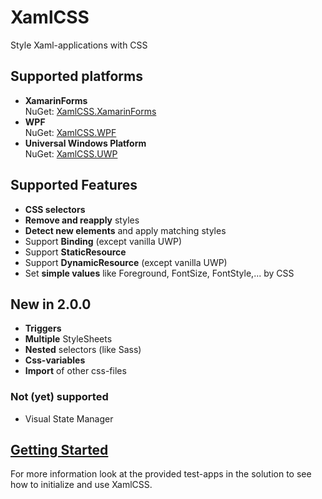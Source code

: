 # XamlCSS
Style Xaml-applications with CSS

Supported platforms
---
- **XamarinForms**  
NuGet: [XamlCSS.XamarinForms](https://www.nuget.org/packages/XamlCSS.XamarinForms)
- **WPF**  
NuGet: [XamlCSS.WPF](https://www.nuget.org/packages/XamlCSS.WPF)
- **Universal Windows Platform**  
NuGet: [XamlCSS.UWP](https://www.nuget.org/packages/XamlCSS.UWP)

Supported Features
---
- **CSS selectors**
- **Remove and reapply** styles
- **Detect new elements** and apply matching styles
- Support **Binding** (except vanilla UWP)
- Support **StaticResource**
- Support **DynamicResource** (except vanilla UWP)
- Set **simple values** like Foreground, FontSize, FontStyle,... by CSS

New in 2.0.0
---
- **Triggers**
- **Multiple** StyleSheets
- **Nested** selectors (like Sass)
- **Css-variables**
- **Import** of other css-files

### Not (yet) supported
- Visual State Manager

[Getting Started](https://github.com/warappa/XamlCSS/wiki/Getting-started)
---

For more information look at the provided test-apps in the solution to see how to initialize and use XamlCSS.
